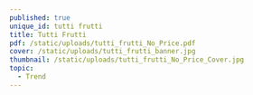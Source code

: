 ```yaml
---
published: true
unique_id: tutti frutti
title: Tutti Frutti
pdf: /static/uploads/tutti_frutti_No_Price.pdf
cover: /static/uploads/tutti_frutti_banner.jpg
thumbnail: /static/uploads/tutti_frutti_No_Price_Cover.jpg
topic:
  - Trend
---
```


